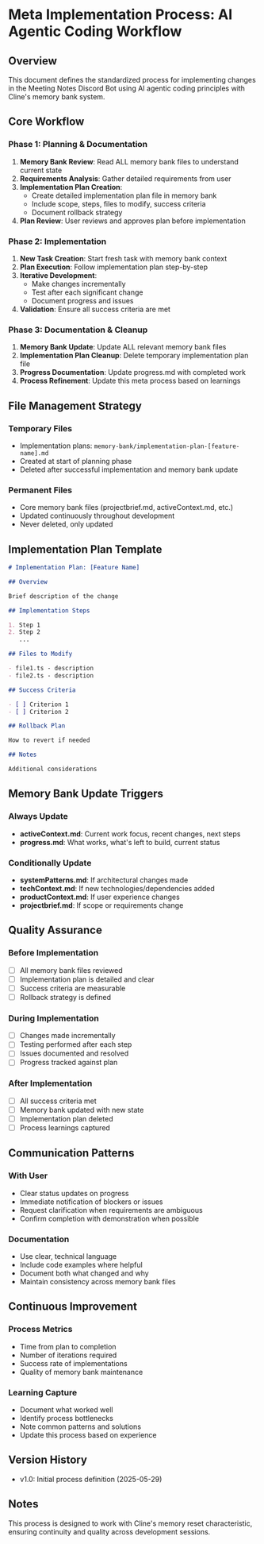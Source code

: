 # Meta Implementation Process: AI Agentic Coding Workflow

## Overview

This document defines the standardized process for implementing changes in the Meeting Notes Discord Bot using AI agentic coding principles with Cline's memory bank system.

## Core Workflow

### Phase 1: Planning & Documentation

1. **Memory Bank Review**: Read ALL memory bank files to understand current state
2. **Requirements Analysis**: Gather detailed requirements from user
3. **Implementation Plan Creation**:
   - Create detailed implementation plan file in memory bank
   - Include scope, steps, files to modify, success criteria
   - Document rollback strategy
4. **Plan Review**: User reviews and approves plan before implementation

### Phase 2: Implementation

1. **New Task Creation**: Start fresh task with memory bank context
2. **Plan Execution**: Follow implementation plan step-by-step
3. **Iterative Development**:
   - Make changes incrementally
   - Test after each significant change
   - Document progress and issues
4. **Validation**: Ensure all success criteria are met

### Phase 3: Documentation & Cleanup

1. **Memory Bank Update**: Update ALL relevant memory bank files
2. **Implementation Plan Cleanup**: Delete temporary implementation plan file
3. **Progress Documentation**: Update progress.md with completed work
4. **Process Refinement**: Update this meta process based on learnings

## File Management Strategy

### Temporary Files

- Implementation plans: `memory-bank/implementation-plan-[feature-name].md`
- Created at start of planning phase
- Deleted after successful implementation and memory bank update

### Permanent Files

- Core memory bank files (projectbrief.md, activeContext.md, etc.)
- Updated continuously throughout development
- Never deleted, only updated

## Implementation Plan Template

```markdown
# Implementation Plan: [Feature Name]

## Overview

Brief description of the change

## Implementation Steps

1. Step 1
2. Step 2
   ...

## Files to Modify

- file1.ts - description
- file2.ts - description

## Success Criteria

- [ ] Criterion 1
- [ ] Criterion 2

## Rollback Plan

How to revert if needed

## Notes

Additional considerations
```

## Memory Bank Update Triggers

### Always Update

- **activeContext.md**: Current work focus, recent changes, next steps
- **progress.md**: What works, what's left to build, current status

### Conditionally Update

- **systemPatterns.md**: If architectural changes made
- **techContext.md**: If new technologies/dependencies added
- **productContext.md**: If user experience changes
- **projectbrief.md**: If scope or requirements change

## Quality Assurance

### Before Implementation

- [ ] All memory bank files reviewed
- [ ] Implementation plan is detailed and clear
- [ ] Success criteria are measurable
- [ ] Rollback strategy is defined

### During Implementation

- [ ] Changes made incrementally
- [ ] Testing performed after each step
- [ ] Issues documented and resolved
- [ ] Progress tracked against plan

### After Implementation

- [ ] All success criteria met
- [ ] Memory bank updated with new state
- [ ] Implementation plan deleted
- [ ] Process learnings captured

## Communication Patterns

### With User

- Clear status updates on progress
- Immediate notification of blockers or issues
- Request clarification when requirements are ambiguous
- Confirm completion with demonstration when possible

### Documentation

- Use clear, technical language
- Include code examples where helpful
- Document both what changed and why
- Maintain consistency across memory bank files

## Continuous Improvement

### Process Metrics

- Time from plan to completion
- Number of iterations required
- Success rate of implementations
- Quality of memory bank maintenance

### Learning Capture

- Document what worked well
- Identify process bottlenecks
- Note common patterns and solutions
- Update this process based on experience

## Version History

- v1.0: Initial process definition (2025-05-29)

## Notes

This process is designed to work with Cline's memory reset characteristic, ensuring continuity and quality across development sessions.
